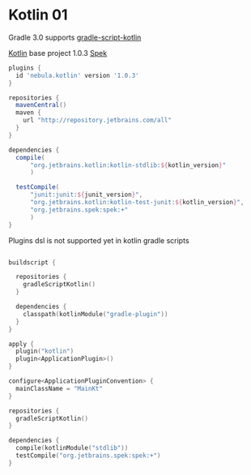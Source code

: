 # Kotlin 01

Gradle 3.0 supports [gradle-script-kotlin](https://github.com/gradle/gradle-script-kotlin)

[Kotlin](https://kotlinlang.org/) base project 1.0.3
[Spek](https://jetbrains.github.io/spek/)

~~~ groovy
plugins {
  id 'nebula.kotlin' version '1.0.3'
}

repositories {
  mavenCentral()
  maven {
    url "http://repository.jetbrains.com/all"
  }
}

dependencies {
  compile(
      "org.jetbrains.kotlin:kotlin-stdlib:${kotlin_version}"
      )

  testCompile(
      "junit:junit:${junit_version}",
      "org.jetbrains.kotlin:kotlin-test-junit:${kotlin_version}",
      "org.jetbrains.spek:spek:+"
      ) 
}
~~~

Plugins dsl is not supported yet in kotlin gradle scripts

~~~ kotlin

buildscript {

  repositories {
    gradleScriptKotlin()
  }

  dependencies {
    classpath(kotlinModule("gradle-plugin"))
  }
}

apply {
  plugin("kotlin")
  plugin<ApplicationPlugin>()
}

configure<ApplicationPluginConvention> {
  mainClassName = "MainKt"
}

repositories {
  gradleScriptKotlin()
}

dependencies {
  compile(kotlinModule("stdlib"))
  testCompile("org.jetbrains.spek:spek:+")
}

~~~